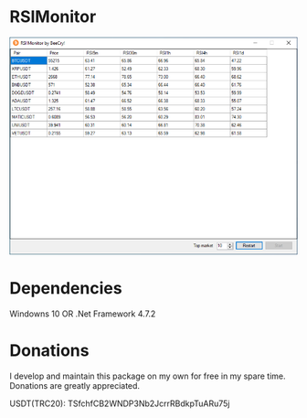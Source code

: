 # RSIMonitor

![Alt text](https://github.com/BeeCry/RSIMonitor/blob/main/RSIMonitor/Images/screenshot.PNG?raw=true "screenshot")

# Dependencies
Windowns 10 OR .Net Framework 4.7.2

# Donations
I develop and maintain this package on my own for free in my spare time. Donations are greatly appreciated.

USDT(TRC20): TSfchfCB2WNDP3Nb2JcrrRBdkpTuARu75j
